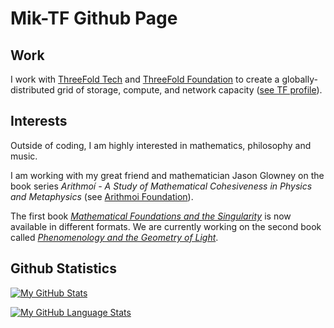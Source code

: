 # Mik-TF Github Page

## Work

I work with [ThreeFold Tech](https://github.com/threefoldtech) and [ThreeFold Foundation](https://github.com/threefoldfoundation) to create a globally-distributed grid of storage, compute, and network capacity ([see TF profile](https://www.threefold.io/people/mik-perreault/)).

## Interests

Outside of coding, I am highly interested in mathematics, philosophy and music. 

I am working with my great friend and mathematician Jason Glowney on the book series _Arithmoí - A Study of Mathematical Cohesiveness in Physics and Metaphysics_ (see [Arithmoi Foundation](https://arithmoi.org/arithmoi-team)). 

The first book [_Mathematical Foundations and the Singularity_](https://arithmoi.org/mathematical-foundations-and-the-singularity) is now available in different formats.
We are currently working on the second book called [_Phenomenology and the Geometry of Light_](https://arithmoi.org/phenomenology-and-the-geometry-of-light
).

## Github Statistics

[![My GitHub Stats](https://github-readme-stats.vercel.app/api/?username=Mik-TF&count_private=true&theme=tokyonight&showicons=true)]()

[![My GitHub Language Stats](https://github-readme-stats.vercel.app/api/top-langs/?username=Mik-TF&langs_count=5&theme=tokyonight)]()

